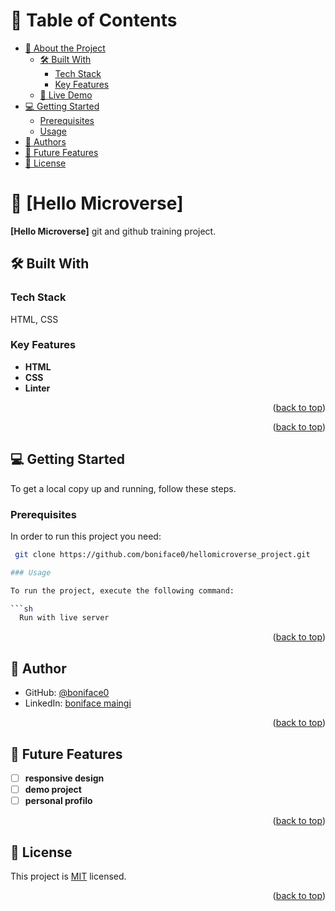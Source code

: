 
<a name="readme-top"></a>



<!-- TABLE OF CONTENTS -->

# 📗 Table of Contents

- [📖 About the Project](#about-project)
  - [🛠 Built With](#built-with)
    - [Tech Stack](#tech-stack)
    - [Key Features](#key-features)
  - [🚀 Live Demo](#live-demo)
- [💻 Getting Started](#getting-started)
  - [Prerequisites](#prerequisites)
  - [Usage](#usage)
- [👥 Authors](#authors)
- [🔭 Future Features](#future-features)
- [📝 License](#license)

<!-- PROJECT DESCRIPTION -->

# 📖 [Hello Microverse] <a name="about-project"></a>

**[Hello Microverse]** git and github training project.

## 🛠 Built With <a name="built-with"></a>

### Tech Stack <a name="tech-stack"></a>

<p>HTML, CSS</p>

<!-- Features -->

### Key Features <a name="key-features"></a>

- **HTML**
- **CSS**
- **Linter**

<p align="right">(<a href="#readme-top">back to top</a>)</p>

<!-- LIVE DEMO -->

<p align="right">(<a href="#readme-top">back to top</a>)</p>

<!-- GETTING STARTED -->

## 💻 Getting Started <a name="getting-started"></a>

To get a local copy up and running, follow these steps.

### Prerequisites

In order to run this project you need:

```sh
 git clone https://github.com/boniface0/hellomicroverse_project.git

### Usage

To run the project, execute the following command:

```sh
  Run with live server
```

<p align="right">(<a href="#readme-top">back to top</a>)</p>

<!-- AUTHORS -->

## 👥 Author <a name="authors"></a>

- GitHub: [@boniface0](https://github.com/boniface0)
- LinkedIn: [boniface maingi](https://www.linkedin.com/in/boniface-maingi-20a684251/)

<p align="right">(<a href="#readme-top">back to top</a>)</p>

<!-- FUTURE FEATURES -->

## 🔭 Future Features <a name="future-features"></a>

- [ ] **responsive design**
- [ ] **demo project**
- [ ] **personal profilo**

<p align="right">(<a href="#readme-top">back to top</a>)</p>

<!-- LICENSE -->

## 📝 License <a name="license"></a>

This project is [MIT](./LICENSE) licensed.

<p align="right">(<a href="#readme-top">back to top</a>)</p>
